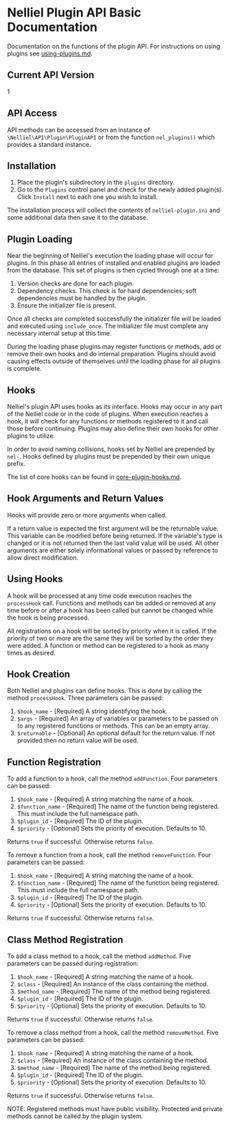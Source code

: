 # Nelliel Plugin API Basic Documentation

Documentation on the functions of the plugin API. For instructions on using plugins see [using-plugins.md](using-plugins.md).

## Current API Version
1

## API Access
API methods can be accessed from an instance of `\Nelliel\API\Plugin\PluginAPI` or from the function `nel_plugins()` which provides a standard instance.

## Installation
1. Place the plugin's subdirectory in the `plugins` directory.
2. Go to the `Plugins` control panel and check for the newly added plugin(s). Click `Install` next to each one you wish to install.

The installation process will collect the contents of `nelliel-plugin.ini` and some additional data then save it to the database.

## Plugin Loading
Near the beginning of Nelliel's execution the loading phase will occur for plugins. In this phase all entries of installed and enabled plugins are loaded from the database. This set of plugins is then cycled through one at a time:
1. Version checks are done for each plugin.
2. Dependency checks. This check is for hard dependencies; soft dependencies must be handled by the plugin.
3. Ensure the initializer file is present.

Once all checks are completed successfully the initializer file will be loaded and executed using `include_once`. The initializer file must complete any necessary internal setup at this time.

During the loading phase plugins may register functions or methods, add or remove their own hooks and do internal preparation. Plugins should avoid causing effects outside of themselves until the loading phase for all plugins is complete.

## Hooks
Nelliel's plugin API uses hooks as its interface. Hooks may occur in any part of the Nelliel code or in the code of plugins. When execution reaches a hook, it will check for any functions or methods registered to it and call those before continuing. Plugins may also define their own hooks for other plugins to utilize.

In order to avoid naming collisions, hooks set by Nelliel are prepended by `nel-`. Hooks defined by plugins must be prepended by their own unique prefix.

The list of core hooks can be found in [core-plugin-hooks.md](core-plugin-hooks.md).

## Hook Arguments and Return Values
Hooks will provide zero or more arguments when called.

If a return value is expected the first argument will be the returnable value. This variable can be modified before being returned. If the variable's type is changed or it is not returned then the last valid value will be used. All other arguments are either solely informational values or passed by reference to allow direct modification.

## Using Hooks
A hook will be processed at any time code execution reaches the `processHook` call. Functions and methods can be added or removed at any time before or after a hook has been called but cannot be changed while the hook is being processed.

All registrations on a hook will be sorted by priority when it is called. If the priority of two or more are the same they will be sorted by the order they were added. A function or method can be registered to a hook as many times as desired.

## Hook Creation
Both Nelliel and plugins can define hooks. This is done by calling the method `processHook`. Three parameters can be passed:
1. `$hook_name` - [Required] A string identifying the hook.
2. `$args` - [Required] An array of variables or parameters to be passed on to any registered functions or methods. This can be an empty array.
3. `$returnable` - [Optional] An optional default for the return value. If not provided then no return value will be used.

## Function Registration
To add a function to a hook, call the method `addFunction`. Four parameters can be passed:
1. `$hook_name` - [Required] A string matching the name of a hook.
2. `$function_name` - [Required] The name of the function being registered. This must include the full namespace path.
3. `$plugin_id` - [Required] The ID of the plugin.
4. `$priority` - [Optional] Sets the priority of execution. Defaults to 10.

Returns `true` if successful. Otherwise returns `false`.

To remove a function from a hook, call the method `removeFunction`. Four parameters can be passed:
1. `$hook_name` - [Required] A string matching the name of a hook.
2. `$function_name` - [Required] The name of the function being registered. This must include the full namespace path.
3. `$plugin_id` - [Required] The ID of the plugin.
4. `$priority` - [Optional] Sets the priority of execution. Defaults to 10.

Returns `true` if successful. Otherwise returns `false`.

## Class Method Registration
To add a class method to a hook, call the method `addMethod`. Five parameters can be passed during registration:
1. `$hook_name` - [Required] A string matching the name of a hook.
2. `$class` - [Required] An instance of the class containing the method.
3. `$method_name` - [Required] The name of the method being registered.
4. `$plugin_id` - [Required] The ID of the plugin.
5. `$priority` - [Optional] Sets the priority of execution. Defaults to 10.

Returns `true` if successful. Otherwise returns `false`.

To remove a class method from a hook, call the method `removeMethod`. Five parameters can be passed:
1. `$hook_name` - [Required] A string matching the name of a hook.
2. `$class` - [Required] An instance of the class containing the method.
3. `$method_name` - [Required] The name of the method being registered.
4. `$plugin_id` - [Required] The ID of the plugin.
5. `$priority` - [Optional] Sets the priority of execution. Defaults to 10.

Returns `true` if successful. Otherwise returns `false`.

NOTE: Registered methods must have public visibility. Protected and private methods cannot be called by the plugin system.
